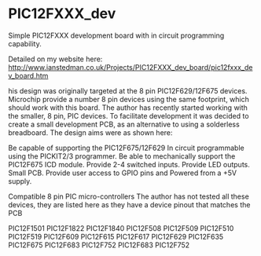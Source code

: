 # PIC12FXXX_dev
Simple PIC12FXXX development board with in circuit programming capability.

Detailed on my website here:
http://www.ianstedman.co.uk/Projects/PIC12FXXX_dev_board/pic12fxxx_dev_board.htm

his design was originally targeted at the 8 pin PIC12F629/12F675 devices. Microchip provide a number 8 pin devices using the same footprint, which should work with this board.
The author has recently started working with the smaller, 8 pin, PIC devices. To facilitate development it was decided to create a small development PCB, as an alternative to using a solderless breadboard. The design aims were as shown here:
 
Be capable of supporting the PIC12F675/12F629
In circuit programmable using the PICKIT2/3 programmer.
Be able to mechanically support the PIC12F675 ICD module.
Provide 2-4 switched inputs.
Provide LED outputs.
Small PCB.
Provide user access to GPIO pins and
Powered from a +5V supply.

Compatible 8 pin PIC micro-controllers
The author has not tested all these devices, they are listed here as they have a device pinout that matches the PCB 

PIC12F1501
PIC12F1822
PIC12F1840
PIC12F508
PIC12F509
PIC12F510
PIC12F519
PIC12F609
PIC12F615
PIC12F617
PIC12F629
PIC12F635
PIC12F675
PIC12F683
PIC12F752
PIC12F683
PIC12F752
